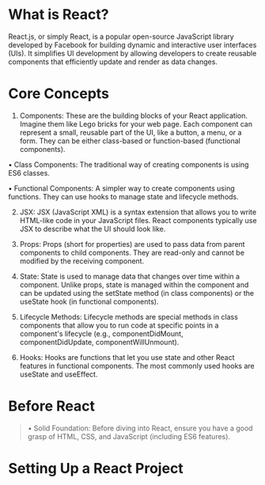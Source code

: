 # What is React?             

React.js, or simply React, is a popular open-source JavaScript library developed by Facebook for building dynamic and interactive user interfaces (UIs). It simplifies UI development by allowing developers to create reusable components that efficiently update and render as data changes.

# Core Concepts

1. Components: These are the building blocks of your React application. Imagine them like Lego bricks for your web page. Each component can represent a small, reusable part of the UI, like a button, a menu, or a form. They can be either class-based or function-based (functional components).

&bull; Class Components: The traditional way of creating components is using ES6 classes.
 
&bull; Functional Components: A simpler way to create components using functions. They can use hooks to manage state and lifecycle methods.

2. JSX: JSX (JavaScript XML) is a syntax extension that allows you to write HTML-like code in your JavaScript files.
   React components typically use JSX to describe what the UI should look like.

3. Props: Props (short for properties) are used to pass data from parent components to child components. They are read-only and cannot be modified by the receiving component.

4. State: State is used to manage data that changes over time within a component. Unlike props, state is managed within the component and can be updated using the setState method (in class components) or the useState hook (in functional components).

5. Lifecycle Methods: Lifecycle methods are special methods in class components that allow you to run code at specific points in a component's lifecycle (e.g., componentDidMount, componentDidUpdate, componentWillUnmount).

6. Hooks: Hooks are functions that let you use state and other React features in functional components. The most commonly used hooks are useState and useEffect.

# Before React
>&bull; Solid Foundation: Before diving into React, ensure you have a good grasp of HTML, CSS, and JavaScript (including ES6 features).
>
# Setting Up a React Project







  





